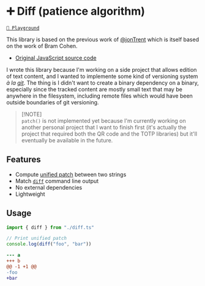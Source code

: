 # ➕ Diff (patience algorithm)

[`🦕 Playground`](https://dash.deno.com/playground/libs-diff)

This library is based on the previous work of [@jonTrent](https://github.com/jonTrent) which is itself based on the work of Bram Cohen.

- [Original JavaScript source code](https://github.com/jonTrent/PatienceDiff/blob/dev/PatienceDiff.js)

I wrote this library because I'm working on a side project that allows edition of text content, and I wanted to implemente some kind of versioning system _à la [git](https://git-scm.com)_. The thing is I didn't want to create a binary dependency on a binary, especially since the
tracked content are mostly small text that may be anywhere in the filesystem, including remote files which would have been outside boundaries of git versioning.

> [!NOTE]\
> `patch()` is not implemented yet because I'm currently working on another personal project that I want to finish first (it's actually the project that required both the QR code and the TOTP libraries) but it'll eventually be available in the future.

## Features

- Compute [unified patch](https://opensource.com/article/18/8/diffs-patches) between two strings
- Match [`diff`](https://www.man7.org/linux/man-pages/man1/diff.1.html) command line output
- No external dependencies
- Lightweight

## Usage

```ts
import { diff } from "./diff.ts"

// Print unified patch
console.log(diff("foo", "bar"))
```

```diff
--- a
+++ b
@@ -1 +1 @@
-foo
+bar
```
